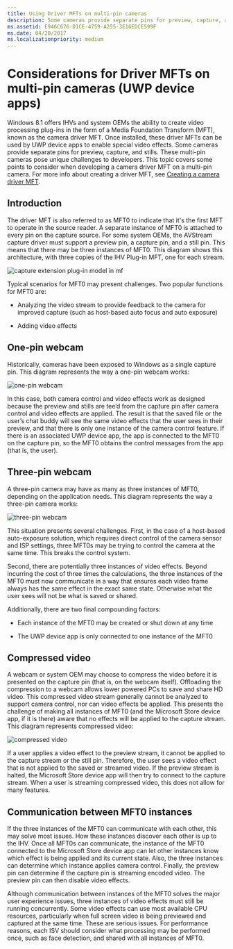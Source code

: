 ```yaml
---
title: Using Driver MFTs on multi-pin cameras
description: Some cameras provide separate pins for preview, capture, and stills. These multi-pin cameras pose unique challenges to developers. This topic covers some points to consider when developing a camera driver MFT on a multi-pin camera.
ms.assetid: E946C676-D1CE-4759-A255-3E16EDCE599F
ms.date: 04/20/2017
ms.localizationpriority: medium
---
```


# <span id="devapps.driver_mfts_on_multi-pin_cameras"></span>Considerations for Driver MFTs on multi-pin cameras (UWP device apps)


Windows 8.1 offers IHVs and system OEMs the ability to create video processing plug-ins in the form of a Media Foundation Transform (MFT), known as the camera driver MFT. Once installed, these driver MFTs can be used by UWP device apps to enable special video effects. Some cameras provide separate pins for preview, capture, and stills. These multi-pin cameras pose unique challenges to developers. This topic covers some points to consider when developing a camera driver MFT on a multi-pin camera. For more info about creating a driver MFT, see [Creating a camera driver MFT](creating-a-camera-driver-mft.md).

## <span id="Introduction"></span><span id="introduction"></span><span id="INTRODUCTION"></span>Introduction


The driver MFT is also referred to as MFT0 to indicate that it's the first MFT to operate in the source reader. A separate instance of MFT0 is attached to every pin on the capture source. For some system OEMs, the AVStream capture driver must support a preview pin, a capture pin, and a still pin. This means that there may be three instances of MFT0. This diagram shows this architecture, with three copies of the IHV Plug-in MFT, one for each stream.

![capture extension plug-in model in mf](images/372842-cameracaptureengine.png)

Typical scenarios for MFT0 may present challenges. Two popular functions for MFT0 are:

-   Analyzing the video stream to provide feedback to the camera for improved capture (such as host-based auto focus and auto exposure)

-   Adding video effects

## <span id="One-pin_webcam"></span><span id="one-pin_webcam"></span><span id="ONE-PIN_WEBCAM"></span>One-pin webcam


Historically, cameras have been exposed to Windows as a single capture pin. This diagram represents the way a one-pin webcam works:

![one-pin webcam](images/372826-camera-one-pin-webcam.png)

In this case, both camera control and video effects work as designed because the preview and stills are tee’d from the capture pin after camera control and video effects are applied. The result is that the saved file or the user’s chat buddy will see the same video effects that the user sees in their preview, and that there is only one instance of the camera control feature. If there is an associated UWP device app, the app is connected to the MFT0 on the capture pin, so the MFT0 obtains the control messages from the app (that is, the user).

## <span id="Three-pin_webcam"></span><span id="three-pin_webcam"></span><span id="THREE-PIN_WEBCAM"></span>Three-pin webcam


A three-pin camera may have as many as three instances of MFT0, depending on the application needs. This diagram represents the way a three-pin camera works:

![three-pin webcam](images/372826-camera-three-pin-camera.png)

This situation presents several challenges. First, in the case of a host-based auto-exposure solution, which requires direct control of the camera sensor and ISP settings, three MFT0s may be trying to control the camera at the same time. This breaks the control system.

Second, there are potentially three instances of video effects. Beyond incurring the cost of three times the calculations, the three instances of the MFT0 must now communicate in a way that ensures each video frame always has the same effect in the exact same state. Otherwise what the user sees will not be what is saved or shared.

Additionally, there are two final compounding factors:

-   Each instance of the MFT0 may be created or shut down at any time

-   The UWP device app is only connected to one instance of the MFT0

## <span id="Compressed_video"></span><span id="compressed_video"></span><span id="COMPRESSED_VIDEO"></span>Compressed video


A webcam or system OEM may choose to compress the video before it is presented on the capture pin (that is, on the webcam itself). Offloading the compression to a webcam allows lower powered PCs to save and share HD video. This compressed video stream generally cannot be analyzed to support camera control, nor can video effects be applied. This presents the challenge of making all instances of MFT0 (and the Microsoft Store device app, if it is there) aware that no effects will be applied to the capture stream. This diagram represents compressed video:

![compressed video](images/372826-camera-compressed-video.png)

If a user applies a video effect to the preview stream, it cannot be applied to the capture stream or the still pin. Therefore, the user sees a video effect that is not applied to the saved or streamed video. If the preview stream is halted, the Microsoft Store device app will then try to connect to the capture stream. When a user is streaming compressed video, this does not allow for many features.

## <span id="Communication_between_MFT0_instances"></span><span id="communication_between_mft0_instances"></span><span id="COMMUNICATION_BETWEEN_MFT0_INSTANCES"></span>Communication between MFT0 instances


If the three instances of the MFT0 can communicate with each other, this may solve most issues. How these instances discover each other is up to the IHV. Once all MFT0s can communicate, the instance of the MFT0 connected to the Microsoft Store device app can let other instances know which effect is being applied and its current state. Also, the three instances can determine which instance applies camera control. Finally, the preview pin can determine if the capture pin is streaming encoded video. The preview pin can then disable video effects.

Although communication between instances of the MFT0 solves the major user experience issues, three instances of video effects must still be running concurrently. Some video effects can use most available CPU resources, particularly when full screen video is being previewed and captured at the same time. These are serious issues. For performance reasons, each ISV should consider what processing may be performed once, such as face detection, and shared with all instances of MFT0.

 

 





